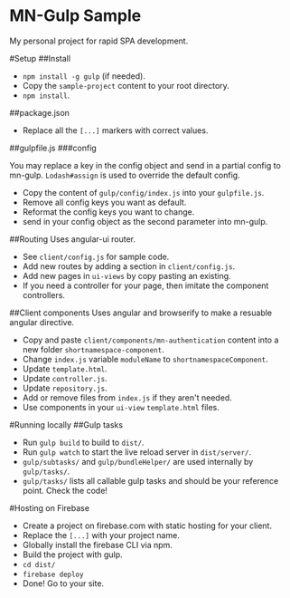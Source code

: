 MN-Gulp Sample
==============
My personal project for rapid SPA development.

#Setup
##Install
* `npm install -g gulp` (if needed).
* Copy the `sample-project` content to your root directory.
* `npm install`.

##package.json
* Replace all the `[...]` markers with correct values.

##gulpfile.js
###config

You may replace a key in the config object and send in a partial config to mn-gulp.
`Lodash#assign` is used to override the default config.

* Copy the content of `gulp/config/index.js` into your `gulpfile.js`.
* Remove all config keys you want as default.
* Reformat the config keys you want to change.
* send in your config object as the second parameter into mn-gulp.

##Routing
Uses angular-ui router.

* See `client/config.js` for sample code.
* Add new routes by adding a section in `client/config.js`.
* Add new pages in `ui-views` by copy pasting an existing.
* If you need a controller for your page, then imitate the component controllers.

##Client components
Uses angular and browserify to make a resuable angular directive.

* Copy and paste `client/components/mn-authentication` content into a new folder `shortnamespace-component`.
* Change `index.js` variable `moduleName` to `shortnamespaceComponent`.
* Update `template.html`.
* Update `controller.js`.
* Update `repository.js`.
* Add or remove files from `index.js` if they aren't needed.
* Use components in your `ui-view` `template.html` files.

#Running locally
##Gulp tasks
* Run `gulp build` to build to `dist/`.
* Run `gulp watch` to start the live reload server in `dist/server/`.
* `gulp/subtasks/` and `gulp/bundleHelper/` are used internally by `gulp/tasks/`.
* `gulp/tasks/` lists all callable gulp tasks and should be your reference point. Check the code!


#Hosting on Firebase
* Create a project on firebase.com with static hosting for your client.
* Replace the `[...]` with your project name.
* Globally install the firebase CLI via npm.
* Build the project with gulp.
* `cd dist/`
* `firebase deploy`
* Done! Go to your site.

